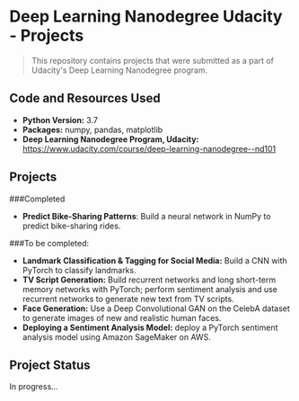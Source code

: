 # Deep Learning Nanodegree Udacity - Projects
> This repository contains projects that were submitted as a part of Udacity's Deep Learning Nanodegree program.


## Code and Resources Used
- **Python Version:** 3.7
- **Packages:** numpy, pandas, matplotlib
- **Deep Learning Nanodegree Program, Udacity:** https://www.udacity.com/course/deep-learning-nanodegree--nd101


## Projects
###Completed
- **Predict Bike-Sharing Patterns**: Build a neural network in NumPy to predict bike-sharing rides.

###To be completed:
- **Landmark Classification & Tagging for Social Media:** Build a CNN with PyTorch to classify landmarks.
- **TV Script Generation:** Build recurrent networks and long short-term memory networks with PyTorch; perform sentiment
analysis and use recurrent networks to generate new text from TV scripts.
- **Face Generation:** Use a Deep Convolutional GAN on the CelebA dataset to generate images of new and realistic human faces.
- **Deploying a Sentiment Analysis Model:** deploy a PyTorch sentiment analysis model using Amazon SageMaker on AWS. 


## Project Status
In progress...
